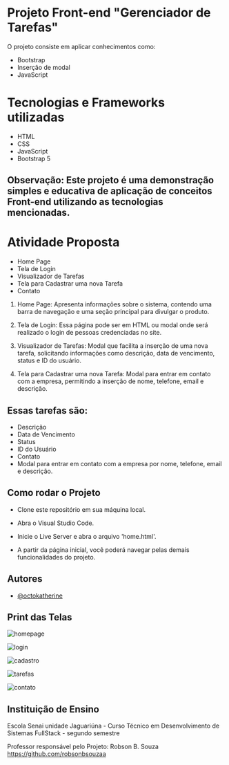 # Projeto Front-end "Gerenciador de Tarefas"

O projeto consiste em aplicar conhecimentos como:

* Bootstrap
* Inserção de modal
* JavaScript

# Tecnologias e Frameworks utilizadas

* HTML
* CSS 
* JavaScript
* Bootstrap 5

## Observação: Este projeto é uma demonstração simples e educativa de aplicação de conceitos Front-end utilizando as tecnologias mencionadas.

# Atividade Proposta

* Home Page
* Tela de Login
* Visualizador de Tarefas
* Tela para Cadastrar uma nova Tarefa
* Contato

1. Home Page:
   Apresenta informações sobre o sistema, contendo uma barra de navegação e uma seção principal para divulgar o produto.

2. Tela de Login:
   Essa página pode ser em HTML ou modal onde será realizado o login de pessoas credenciadas no site.

3. Visualizador de Tarefas:
  Modal que facilita a inserção de uma nova tarefa, solicitando informações como descrição, data de vencimento, status e ID do usuário.

4. Tela para Cadastrar uma nova Tarefa:
   Modal para entrar em contato com a empresa, permitindo a inserção de nome, telefone, email e descrição.

## Essas tarefas são:

- Descrição
- Data de Vencimento
- Status
- ID do Usuário
- Contato
- Modal para entrar em contato com a empresa por nome, telefone, email e descrição.

## Como rodar o Projeto

* Clone este repositório em sua máquina local.

* Abra o Visual Studio Code.

* Inicie o Live Server e abra o arquivo 'home.html'.

* A partir da página inicial, você poderá navegar pelas demais funcionalidades do projeto.
## Autores

- [@octokatherine](https://www.github.com/Carla-coder)

## Print das Telas

![homepage](https://github.com/Carla-coder/Gerenciador_de_Tarefas/assets/128012862/a15755aa-335f-41c8-82a4-f2909517e856)

![login](https://github.com/Carla-coder/Gerenciador_de_Tarefas/assets/128012862/5eaa97ec-89e0-4a4e-8fa8-ae02170c2d14)

![cadastro](https://github.com/Carla-coder/Gerenciador_de_Tarefas/assets/128012862/7bfea857-5fa2-44d0-b949-4ef7645b2ca1)

![tarefas](https://github.com/Carla-coder/Gerenciador_de_Tarefas/assets/128012862/5519882f-2338-40d8-81c3-15c66c6f22b5)

![contato](https://github.com/Carla-coder/Gerenciador_de_Tarefas/assets/128012862/6490741f-5021-4b39-8780-0e4e5c7448be)

## Instituição de Ensino

Escola Senai unidade Jaguariúna - Curso Técnico em Desenvolvimento de Sistemas FullStack - segundo semestre

Professor responsável pelo Projeto: Robson B. Souza https://github.com/robsonbsouzaa
